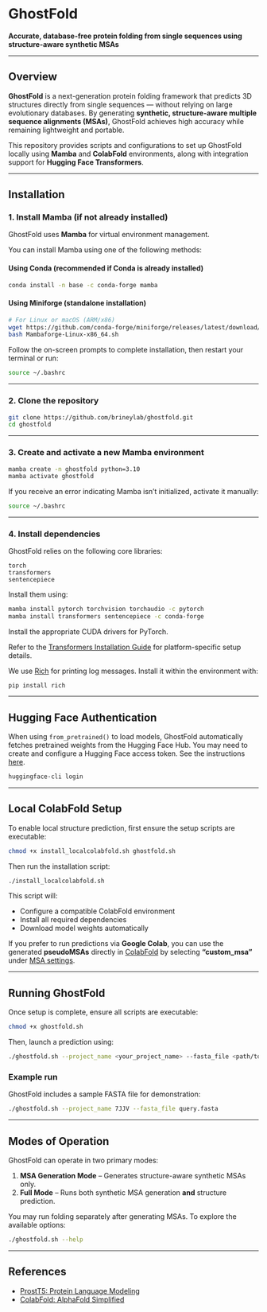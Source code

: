# GhostFold

**Accurate, database-free protein folding from single sequences using structure-aware synthetic MSAs**

---

## Overview

**GhostFold** is a next-generation protein folding framework that predicts 3D structures directly from single sequences — without relying on large evolutionary databases. By generating **synthetic, structure-aware multiple sequence alignments (MSAs)**, GhostFold achieves high accuracy while remaining lightweight and portable.

This repository provides scripts and configurations to set up GhostFold locally using **Mamba** and **ColabFold** environments, along with integration support for **Hugging Face Transformers**.

---

## Installation

### 1. Install Mamba (if not already installed)

GhostFold uses **Mamba** for virtual environment management.

You can install Mamba using one of the following methods:

#### **Using Conda (recommended if Conda is already installed)**

```bash
conda install -n base -c conda-forge mamba
```

#### **Using Miniforge (standalone installation)**

```bash
# For Linux or macOS (ARM/x86)
wget https://github.com/conda-forge/miniforge/releases/latest/download/Mambaforge-Linux-x86_64.sh
bash Mambaforge-Linux-x86_64.sh
```

Follow the on-screen prompts to complete installation, then restart your terminal or run:

```bash
source ~/.bashrc
```

---

### 2. Clone the repository

```bash
git clone https://github.com/brineylab/ghostfold.git
cd ghostfold
```

---

### 3. Create and activate a new Mamba environment

```bash
mamba create -n ghostfold python=3.10
mamba activate ghostfold
```

If you receive an error indicating Mamba isn’t initialized, activate it manually:

```bash
source ~/.bashrc
```

---

### 4. Install dependencies

GhostFold relies on the following core libraries:

```
torch
transformers
sentencepiece
```

Install them using:

```bash
mamba install pytorch torchvision torchaudio -c pytorch
mamba install transformers sentencepiece -c conda-forge
```

Install the appropriate CUDA drivers for PyTorch.

Refer to the [Transformers Installation Guide](https://huggingface.co/docs/transformers/installation) for platform-specific setup details.

We use [Rich](https://rich.readthedocs.io/en/stable/introduction.html) for printing log messages. Install it within the environment with:

```
pip install rich
```

---

## Hugging Face Authentication

When using `from_pretrained()` to load models, GhostFold automatically fetches pretrained weights from the Hugging Face Hub.
You may need to create and configure a Hugging Face access token. See the instructions [here](https://huggingface.co/docs/hub/security-tokens).

```bash
huggingface-cli login
```

---

## Local ColabFold Setup

To enable local structure prediction, first ensure the setup scripts are executable:

```bash
chmod +x install_localcolabfold.sh ghostfold.sh
```

Then run the installation script:

```bash
./install_localcolabfold.sh
```

This script will:

* Configure a compatible ColabFold environment
* Install all required dependencies
* Download model weights automatically

If you prefer to run predictions via **Google Colab**, you can use the generated **pseudoMSAs** directly in [ColabFold](https://colab.research.google.com/github/sokrypton/ColabFold/blob/main/AlphaFold2.ipynb) by selecting **“custom_msa”** under [MSA settings](https://colab.research.google.com/github/sokrypton/ColabFold/blob/main/AlphaFold2.ipynb#scrollTo=C2_sh2uAonJH).

---

## Running GhostFold

Once setup is complete, ensure all scripts are executable:

```bash
chmod +x ghostfold.sh
```

Then, launch a prediction using:

```bash
./ghostfold.sh --project_name <your_project_name> --fasta_file <path/to/your/fasta_file.fasta>
```

### Example run

GhostFold includes a sample FASTA file for demonstration:

```bash
./ghostfold.sh --project_name 7JJV --fasta_file query.fasta
```

---

## Modes of Operation

GhostFold can operate in two primary modes:

1. **MSA Generation Mode** – Generates structure-aware synthetic MSAs only.
2. **Full Mode** – Runs both synthetic MSA generation **and** structure prediction.

You may run folding separately after generating MSAs. To explore the available options:

```bash
./ghostfold.sh --help
```

---

## References

* [ProstT5: Protein Language Modeling](https://github.com/mheinzinger/ProstT5?tab=readme-ov-file)
* [ColabFold: AlphaFold Simplified](https://github.com/sokrypton/ColabFold)
